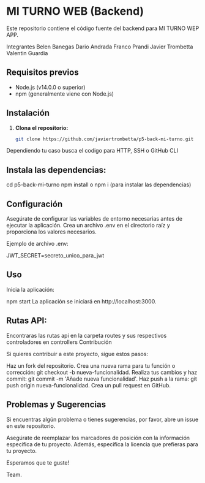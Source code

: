 # MI TURNO WEB (Backend)

Este repositorio contiene el código fuente del backend para MI TURNO WEP APP.

Integrantes
Belen Banegas
Dario Andrada
Franco Prandi
Javier Trombetta
Valentin Guardia


## Requisitos previos

- Node.js (v14.0.0 o superior)
- npm (generalmente viene con Node.js)

## Instalación

1. **Clona el repositorio:**

   ```bash
   git clone https://github.com/javiertrombetta/p5-back-mi-turno.git

Dependiendo tu caso busca el codigo para HTTP, SSH o GitHub CLI

## Instala las dependencias:


cd p5-back-mi-turno
npm install o npm i (para instalar las dependencias)

## Configuración
Asegúrate de configurar las variables de entorno necesarias antes de ejecutar la aplicación. Crea un archivo .env en el directorio raíz y proporciona los valores necesarios.

Ejemplo de archivo .env:


JWT_SECRET=secreto_unico_para_jwt


## Uso
Inicia la aplicación:


npm start
La aplicación se iniciará en http://localhost:3000.

## Rutas API:

Encontraras las rutas api en la carpeta routes y sus respectivos controladores en controllers
Contribución

Si quieres contribuir a este proyecto, sigue estos pasos:

Haz un fork del repositorio.
Crea una nueva rama para tu función o corrección: git checkout -b nueva-funcionalidad.
Realiza tus cambios y haz commit: git commit -m 'Añade nueva funcionalidad'.
Haz push a la rama: git push origin nueva-funcionalidad.
Crea un pull request en GitHub.


## Problemas y Sugerencias
Si encuentras algún problema o tienes sugerencias, por favor, abre un issue en este repositorio.


Asegúrate de reemplazar los marcadores de posición con la información específica de tu proyecto. Además, especifica la licencia que prefieras para tu proyecto.

Esperamos que te guste!

Team.

